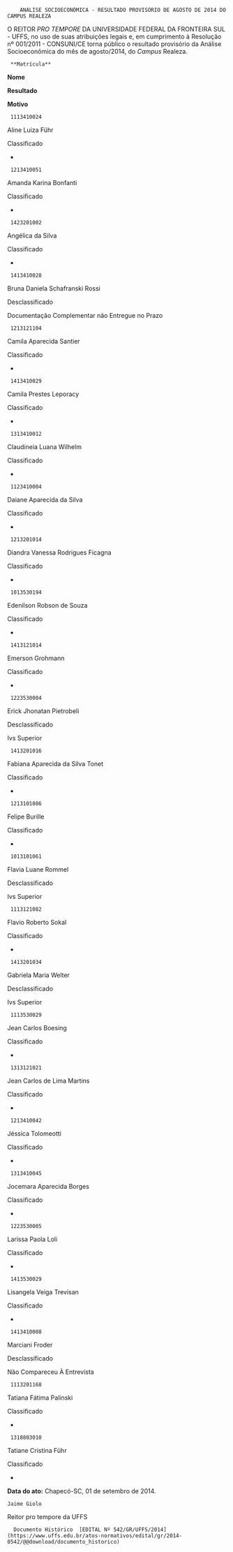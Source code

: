         ANÁLISE SOCIOECONÔMICA - RESULTADO PROVISÓRIO DE AGOSTO DE 2014 DO CAMPUS REALEZA  

O REITOR *PRO TEMPORE* DA UNIVERSIDADE FEDERAL DA FRONTEIRA SUL - UFFS, no uso de suas atribuições legais e, em cumprimento à Resolução nº 001/2011 - CONSUNI/CE torna público o resultado provisório da Análise Socioeconômica do mês de agosto/2014, do *Campus* Realeza.

     **Matrícula** 

   **Nome**

   **Resultado**

   **Motivo**

     1113410024

   Aline Luiza Führ

   Classificado

   -

     1213410051

   Amanda Karina Bonfanti

   Classificado

   -

     1423201002

   Angélica da Silva

   Classificado

   -

     1413410028

   Bruna Daniela Schafranski Rossi

   Desclassificado

   Documentação Complementar não Entregue no Prazo

     1213121104

   Camila Aparecida Santier

   Classificado

   -

     1413410029

   Camila Prestes Leporacy

   Classificado

   -

     1313410012

   Claudineia Luana Wilhelm

   Classificado

   -

     1123410004

   Daiane Aparecida da Silva

   Classificado

   -

     1213201014

   Diandra Vanessa Rodrigues Ficagna

   Classificado

   -

     1013530194

   Edenilson Robson de Souza

   Classificado

   -

     1413121014

   Emerson Grohmann 

   Classificado

   -

     1223530004

   Erick Jhonatan Pietrobeli

   Desclassificado

   Ivs Superior

     1413201016

   Fabiana Aparecida da Silva Tonet

   Classificado

   -

     1213101086

   Felipe Burille

   Classificado

   -

     1013101061

   Flavia Luane Rommel

   Desclassificado

   Ivs Superior

     1113121082

   Flavio Roberto Sokal

   Classificado

   -

     1413201034

   Gabriela Maria Welter

   Desclassificado

   Ivs Superior

     1113530029

   Jean Carlos Boesing

   Classificado

   -

     1313121021

   Jean Carlos de Lima Martins

   Classificado

   -

     1213410042

   Jéssica Tolomeotti

   Classificado

   -

     1313410045

   Jocemara Aparecida Borges

   Classificado

   -

     1223530005

   Larissa Paola Loli

   Classificado

   -

     1413530029

   Lisangela Veiga Trevisan

   Classificado

   -

     1413410008

   Marciani Froder

   Desclassificado

   Não Compareceu À Entrevista

     1113201168

   Tatiana Fátima Palinski

   Classificado

   -

     1318803010

   Tatiane Cristina Führ

   Classificado

   -

      

   **Data do ato:** Chapecó-SC, 01 de setembro de 2014.   
 

    Jaime Giolo   
 Reitor pro tempore da UFFS 

      Documento Histórico  [EDITAL Nº 542/GR/UFFS/2014](https://www.uffs.edu.br/atos-normativos/edital/gr/2014-0542/@@download/documento_historico)     
      